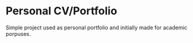 # Personal CV/Portfolio

Simple project used as personal portfolio and initially made for academic porpuses.